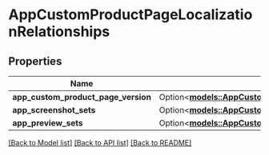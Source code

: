 # AppCustomProductPageLocalizationRelationships

## Properties

Name | Type | Description | Notes
------------ | ------------- | ------------- | -------------
**app_custom_product_page_version** | Option<[**models::AppCustomProductPageLocalizationRelationshipsAppCustomProductPageVersion**](AppCustomProductPageLocalization_relationships_appCustomProductPageVersion.md)> |  | [optional]
**app_screenshot_sets** | Option<[**models::AppCustomProductPageLocalizationRelationshipsAppScreenshotSets**](AppCustomProductPageLocalization_relationships_appScreenshotSets.md)> |  | [optional]
**app_preview_sets** | Option<[**models::AppCustomProductPageLocalizationRelationshipsAppPreviewSets**](AppCustomProductPageLocalization_relationships_appPreviewSets.md)> |  | [optional]

[[Back to Model list]](../README.md#documentation-for-models) [[Back to API list]](../README.md#documentation-for-api-endpoints) [[Back to README]](../README.md)


